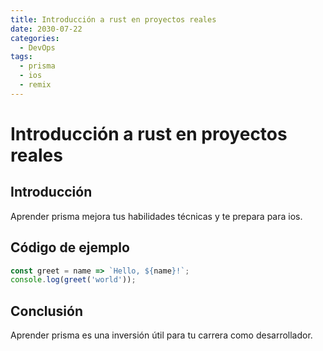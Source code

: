 ```yaml
---
title: Introducción a rust en proyectos reales
date: 2030-07-22
categories:
  - DevOps
tags:
  - prisma
  - ios
  - remix
---
```


# Introducción a rust en proyectos reales

## Introducción

Aprender prisma mejora tus habilidades técnicas y te prepara para ios.

## Código de ejemplo

```javascript
const greet = name => `Hello, ${name}!`;
console.log(greet('world'));
```

## Conclusión

Aprender prisma es una inversión útil para tu carrera como desarrollador.